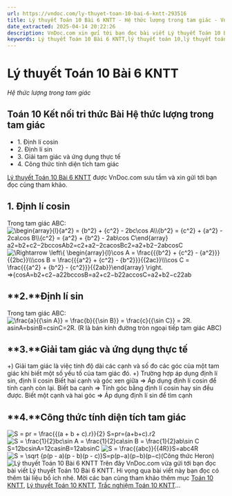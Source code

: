 ```yaml
---
url: https://vndoc.com/ly-thuyet-toan-10-bai-6-kntt-293516
title: Lý thuyết Toán 10 Bài 6 KNTT - Hệ thức lượng trong tam giác - VnDoc.com
date_extracted: 2025-04-14 20:22:26
description: VnDoc.com xin gửi tới bạn đọc bài viết Lý thuyết Toán 10 Bài 6 KNTT. Mời các bạn cùng tham khảo chi tiết.
keywords: Lý thuyết Toán 10 Bài 6 KNTT,lý thuyết toán 10,lý thuyết toán 10 KNTT,toán 10,toán 10 KNTT,toán 10 bài 6,lý thuyết toán 10 bài 6,Hệ thức lượng trong tam giác,lý thuyết toán 10 bài Hệ thức lượng trong tam giác,toán 10 kết nối tri thức
---
```


# Lý thuyết Toán 10 Bài 6 KNTT
 _Hệ thức lượng trong tam giác_
## Toán 10 Kết nối tri thức Bài Hệ thức lượng trong tam giác
  * 1\. Định lí cosin
  * 2\. Định lí sin
  * 3\. Giải tam giác và ứng dụng thực tế
  * 4\. Công thức tính diện tích tam giác

[Lý thuyết Toán 10 Bài 6 KNTT](<https://vndoc.com/ly-thuyet-toan-10-bai-6-kntt-293516>) được VnDoc.com sưu tầm và xin gửi tới bạn đọc cùng tham khảo.
## **1\. Định lí cosin**
Trong tam giác ABC:
![\\begin{array}{l}{a^2} = {b^2} + {c^2} - 2bc\\cos A\\\\{b^2} = {c^2} + {a^2} - 2ca\\cos B\\\\{c^2} = {a^2} + {b^2} - 2ab\\cos C\\end{array}](https://i.vdoc.vn/data/image/blank.png)a2=b2+c2−2bccos⁡Ab2=c2+a2−2cacos⁡Bc2=a2+b2−2abcos⁡C
![\\Rightarrow \\left\\{ \\begin{array}{l}\\cos A = \\frac{{{b^2} + {c^2} - {a^2}}}{{2bc}}\\\\\\cos B = \\frac{{{a^2} + {c^2} - {b^2}}}{{2ac}}\\\\\\cos C = \\frac{{{a^2} + {b^2} - {c^2}}}{{2ab}}\\end{array} \\right.](https://i.vdoc.vn/data/image/blank.png)⇒\{cos⁡A=b2+c2−a22bccos⁡B=a2+c2−b22accos⁡C=a2+b2−c22ab
## **2.****Định lí sin**
Trong tam giác ABC: ![\\frac{a}{{\\sin A}} = \\frac{b}{{\\sin B}} = \\frac{c}{{\\sin C}} = 2R.](https://i.vdoc.vn/data/image/blank.png)asin⁡A=bsin⁡B=csin⁡C=2R.
\(R là bán kính đường tròn ngoại tiếp tam giác ABC\)
## **3.****Giải tam giác và ứng dụng thực tế**
+\) Giải tam giác là việc tính độ dài các cạnh và số đo các góc của một tam giác khi biết một số yếu tố của tam giác đó.
+\) Trường hợp áp dụng định lí sin, định lí cosin
Biết hai cạnh và góc xen giữa => Áp dụng định lí cosin để tính cạnh còn lại.
Biết ba cạnh => Tính góc bằng định lí cosin hay sin đều được.
Biết một cạnh và hai góc => Áp dụng định lí sin để tìm cạnh
## **4.****Công thức tính diện tích tam giác**
![S = pr = \\frac{{\(a + b + c\).r}}{2}](https://i.vdoc.vn/data/image/blank.png) S=pr=\(a+b+c\).r2
![S = \\frac{1}{2}bc\\sin A = \\frac{1}{2}ca\\sin B = \\frac{1}{2}ab\\sin C](https://i.vdoc.vn/data/image/blank.png)S=12bcsin⁡A=12casin⁡B=12absin⁡C
![S = \\frac{{abc}}{{4R}}](https://i.vdoc.vn/data/image/blank.png)S=abc4R
![S = \\sqrt {p\(p - a\)\(p - b\)\(p - c\)}](https://i.vdoc.vn/data/image/blank.png)S=p\(p−a\)\(p−b\)\(p−c\)\(Công thức Heron\)
![Lý thuyết Toán 10 Bài 6 KNTT](https://i.vdoc.vn/data/image/2023/04/04/ly-thuyet-toan-10-bai-6-kntt-1.jpg)
Trên đây VnDoc.com vừa gửi tới bạn đọc bài viết Lý thuyết Toán 10 Bài 6 KNTT. Hi vọng qua bài viết này bạn đọc có thêm tài liệu bổ ích nhé. Mời các bạn cùng tham khảo thêm mục [Toán 10 KNTT](<https://vndoc.com/toan-10-ket-noi-tri-thuc-tap1>), [Lý thuyết Toán 10 KNTT](<https://vndoc.com/ly-thuyet-toan-10-kntt>), [Trắc nghiệm Toán 10 KNTT](<https://vndoc.com/test-mon-toan-lop10>)...
